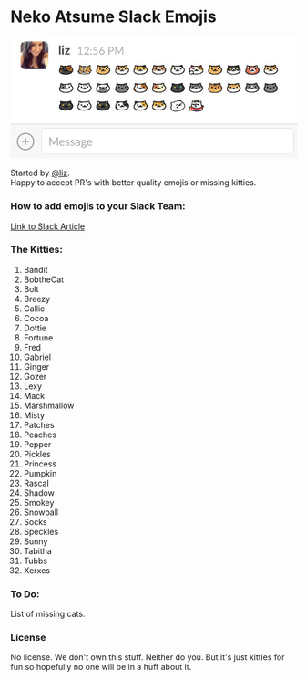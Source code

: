 # Neko Atsume Slack Emojis

![Slack example](https://raw.githubusercontent.com/meteormanaged/neko-atsume-slack-emojis/master/web/chat.png)

Started by [@liz](https://github.com/liz).  
Happy to accept PR's with better quality emojis or missing kitties.  

### How to add emojis to your Slack Team:

[Link to Slack Article](https://get.slack.help/hc/en-us/articles/206870177-Creating-custom-emoji)

### The Kitties:

1. Bandit
2. BobtheCat
2. Bolt
2. Breezy
2. Callie
2. Cocoa
3. Dottie
4. Fortune
5. Fred
5. Gabriel
6. Ginger
6. Gozer
7. Lexy
8. Mack
9. Marshmallow
10. Misty
10. Patches
11. Peaches
12. Pepper
12. Pickles
13. Princess
13. Pumpkin
14. Rascal
15. Shadow
17. Smokey
15. Snowball
17. Socks
16. Speckles
17. Sunny
18. Tabitha
19. Tubbs
20. Xerxes

### To Do:

List of missing cats.

### License
No license.  We don't own this stuff.  Neither do you.  But it's just kitties for fun so hopefully no one will be in a huff about it.
